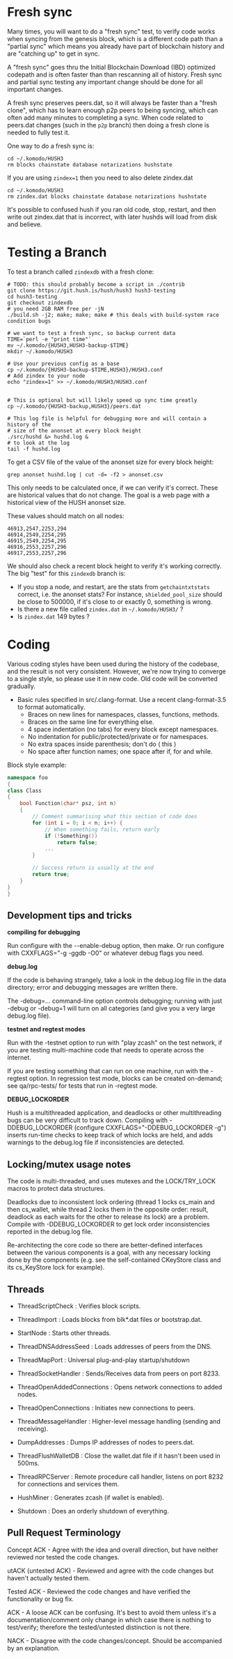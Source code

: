 # Fresh sync

Many times, you will want to do a "fresh sync" test, to verify code works when syncing from the genesis block, which is a different code path than a "partial sync" which means you already have part of blockchain history and are "catching up" to get in sync.

A "fresh sync" goes thru the Initial Blockchain Download (IBD) optimized codepath and is often faster than than rescanning all of history. Fresh sync and partial sync testing any important change should be done for all important changes.

A fresh sync preserves peers.dat, so it will always be faster than a "fresh clone", which has to learn enough p2p peers to being syncing, which can often add many minutes to completing a sync. When code related to peers.dat changes (such in the `p2p` branch) then doing a fresh clone is needed to fully test it.

One way to do a fresh sync is:

```
cd ~/.komodo/HUSH3
rm blocks chainstate database notarizations hushstate
```

If you are using `zindex=1` then you need to also delete zindex.dat

```
cd ~/.komodo/HUSH3
rm zindex.dat blocks chainstate database notarizations hushstate
```

It's possible to confused hush if you ran old code, stop, restart, and then write out zindex.dat that is incorrect, with later hushds will load from disk and believe.


# Testing a Branch

To test a branch called `zindexdb` with a fresh clone:

```
# TODO: this should probably become a script in ./contrib
git clone https://git.hush.is/hush/hush3 hush3-testing
cd hush3-testing
git checkout zindexdb
# you need 2GB RAM free per -jN
./build.sh -j2; make; make; make # this deals with build-system race condition bugs

# we want to test a fresh sync, so backup current data
TIME=`perl -e "print time"`
mv ~/.komodo/{HUSH3,HUSH3-backup-$TIME}
mkdir ~/.komodo/HUSH3

# Use your previous config as a base
cp ~/.komodo/{HUSH3-backup-$TIME,HUSH3}/HUSH3.conf
# Add zindex to your node
echo "zindex=1" >> ~/.komodo/HUSH3/HUSH3.conf


# This is optional but will likely speed up sync time greatly
cp ~/.komodo/{HUSH3-backup,HUSH3}/peers.dat

# This log file is helpful for debugging more and will contain a history of the
# size of the anonset at every block height
./src/hushd &> hushd.log &
# to look at the log
tail -f hushd.log
```

To get a CSV file of the value of the anonset size for every block height:
```
grep anonset hushd.log | cut -d= -f2 > anonset.csv
```

This only needs to be calculated once, if we can verify it's correct. These are historical values that do not change. The goal is a web page with a historical view of the HUSH anonset size.


These values should match on all nodes:

```
46913,2547,2253,294
46914,2549,2254,295
46915,2549,2254,295
46916,2553,2257,296
46917,2553,2257,296
```

We should also check a recent block height to verify it's working correctly. The big "test" for this `zindexdb` branch is: 

  * If you stop a node, and restart, are the stats from `getchaintxtstats` correct, i.e. the anonset stats? For instance, `shielded_pool_size` should be close to 500000, if it's close to or exactly 0, something is wrong.
  * Is there a new file called `zindex.dat` in `~/.komodo/HUSH3/` ? 
  * Is `zindex.dat` 149 bytes ?
  
# Coding

Various coding styles have been used during the history of the codebase,
and the result is not very consistent. However, we're now trying to converge to
a single style, so please use it in new code. Old code will be converted
gradually.
- Basic rules specified in src/.clang-format. Use a recent clang-format-3.5 to format automatically.
  - Braces on new lines for namespaces, classes, functions, methods.
  - Braces on the same line for everything else.
  - 4 space indentation (no tabs) for every block except namespaces.
  - No indentation for public/protected/private or for namespaces.
  - No extra spaces inside parenthesis; don't do ( this )
  - No space after function names; one space after if, for and while.

Block style example:
```c++
namespace foo
{
class Class
{
    bool Function(char* psz, int n)
    {
        // Comment summarising what this section of code does
        for (int i = 0; i < n; i++) {
            // When something fails, return early
            if (!Something())
                return false;
            ...
        }

        // Success return is usually at the end
        return true;
    }
}
}
```

Development tips and tricks
---------------------------

**compiling for debugging**

Run configure with the --enable-debug option, then make. Or run configure with
CXXFLAGS="-g -ggdb -O0" or whatever debug flags you need.

**debug.log**

If the code is behaving strangely, take a look in the debug.log file in the data directory;
error and debugging messages are written there.

The -debug=... command-line option controls debugging; running with just -debug or -debug=1 will turn
on all categories (and give you a very large debug.log file).

**testnet and regtest modes**

Run with the -testnet option to run with "play zcash" on the test network, if you
are testing multi-machine code that needs to operate across the internet.

If you are testing something that can run on one machine, run with the -regtest option.
In regression test mode, blocks can be created on-demand; see qa/rpc-tests/ for tests
that run in -regtest mode.

**DEBUG_LOCKORDER**

Hush is a multithreaded application, and deadlocks or other multithreading bugs
can be very difficult to track down. Compiling with -DDEBUG_LOCKORDER (configure
CXXFLAGS="-DDEBUG_LOCKORDER -g") inserts run-time checks to keep track of which locks
are held, and adds warnings to the debug.log file if inconsistencies are detected.

Locking/mutex usage notes
-------------------------

The code is multi-threaded, and uses mutexes and the
LOCK/TRY_LOCK macros to protect data structures.

Deadlocks due to inconsistent lock ordering (thread 1 locks cs_main
and then cs_wallet, while thread 2 locks them in the opposite order:
result, deadlock as each waits for the other to release its lock) are
a problem. Compile with -DDEBUG_LOCKORDER to get lock order
inconsistencies reported in the debug.log file.

Re-architecting the core code so there are better-defined interfaces
between the various components is a goal, with any necessary locking
done by the components (e.g. see the self-contained CKeyStore class
and its cs_KeyStore lock for example).

Threads
-------

- ThreadScriptCheck : Verifies block scripts.

- ThreadImport : Loads blocks from blk*.dat files or bootstrap.dat.

- StartNode : Starts other threads.

- ThreadDNSAddressSeed : Loads addresses of peers from the DNS.

- ThreadMapPort : Universal plug-and-play startup/shutdown

- ThreadSocketHandler : Sends/Receives data from peers on port 8233.

- ThreadOpenAddedConnections : Opens network connections to added nodes.

- ThreadOpenConnections : Initiates new connections to peers.

- ThreadMessageHandler : Higher-level message handling (sending and receiving).

- DumpAddresses : Dumps IP addresses of nodes to peers.dat.

- ThreadFlushWalletDB : Close the wallet.dat file if it hasn't been used in 500ms.

- ThreadRPCServer : Remote procedure call handler, listens on port 8232 for connections and services them.

- HushMiner : Generates zcash (if wallet is enabled).

- Shutdown : Does an orderly shutdown of everything.

Pull Request Terminology
------------------------

Concept ACK - Agree with the idea and overall direction, but have neither reviewed nor tested the code changes.

utACK (untested ACK) - Reviewed and agree with the code changes but haven't actually tested them.

Tested ACK - Reviewed the code changes and have verified the functionality or bug fix.

ACK -  A loose ACK can be confusing. It's best to avoid them unless it's a documentation/comment only change in which case there is nothing to test/verify; therefore the tested/untested distinction is not there.

NACK - Disagree with the code changes/concept. Should be accompanied by an explanation.
